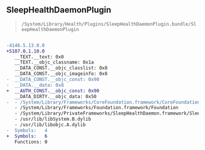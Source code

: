 ## SleepHealthDaemonPlugin

> `/System/Library/Health/Plugins/SleepHealthDaemonPlugin.bundle/SleepHealthDaemonPlugin`

```diff

-4146.5.13.0.0
+5107.0.1.10.0
   __TEXT.__text: 0x0
   __TEXT.__objc_classname: 0x1a
   __DATA_CONST.__objc_classlist: 0x8
   __DATA_CONST.__objc_imageinfo: 0x8
-  __DATA_CONST.__objc_const: 0x90
-  __DATA.__data: 0x8
+  __AUTH_CONST.__objc_const: 0x90
   __DATA_DIRTY.__objc_data: 0x50
-  - /System/Library/Frameworks/CoreFoundation.framework/CoreFoundation
   - /System/Library/Frameworks/Foundation.framework/Foundation
   - /System/Library/PrivateFrameworks/SleepHealthDaemon.framework/SleepHealthDaemon
   - /usr/lib/libSystem.B.dylib
   - /usr/lib/libobjc.A.dylib
-  Symbols:   4
+  Symbols:   6
   Functions: 0
 

```
